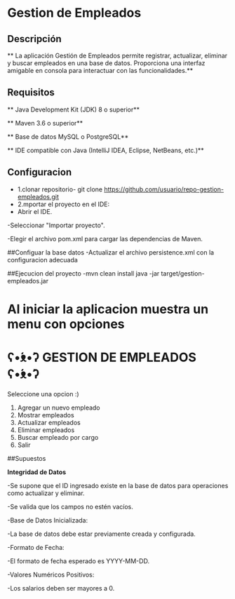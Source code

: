 # Gestion de Empleados

## Descripción

** La aplicación Gestión de Empleados permite registrar, actualizar, eliminar y buscar empleados en una base de datos. Proporciona una interfaz amigable en consola para interactuar con las funcionalidades.**

## Requisitos

** Java Development Kit (JDK) 8 o superior**

** Maven 3.6 o superior**

** Base de datos MySQL o PostgreSQL**

** IDE compatible con Java (IntelliJ IDEA, Eclipse, NetBeans, etc.)**

## Configuracion

- 1.clonar repositorio-
 git clone https://github.com/usuario/repo-gestion-empleados.git
- 2.mportar el proyecto en el IDE:
- Abrir el IDE.

-Seleccionar "Importar proyecto".

-Elegir el archivo pom.xml para cargar las dependencias de Maven. 

##Configuar la base datos
-Actualizar el archivo persistence.xml con la configuracion adecuada
<property name="javax.persistence.jdbc.url" value="jdbc:mysql://localhost:3306/empleados"/>
<property name="javax.persistence.jdbc.user" value="root"/>
<property name="javax.persistence.jdbc.password" value="password"/>

##Ejecucion del proyecto
-mvn clean install
java -jar target/gestion-empleados.jar

**Al iniciar la aplicacion muestra un menu con opciones**
=======================================
  ʕ•́ᴥ•̀ʔ   GESTION DE EMPLEADOS  ʕ•́ᴥ•̀ʔ
=======================================
Seleccione una opcion :)
1. Agregar un nuevo empleado
2. Mostrar empleados
3. Actualizar empleados
4. Eliminar empleados
5. Buscar empleado por cargo
6. Salir


##Supuestos

**Integridad de Datos**

-Se supone que el ID ingresado existe en la base de datos para operaciones como actualizar y eliminar.

-Se valida que los campos no estén vacíos.

-Base de Datos Inicializada:

-La base de datos debe estar previamente creada y configurada.

-Formato de Fecha:

-El formato de fecha esperado es YYYY-MM-DD.

-Valores Numéricos Positivos:

-Los salarios deben ser mayores a 0.
 
